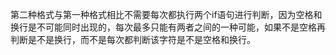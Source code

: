 第二种格式与第一种格式相比不需要每次都执行两个if语句进行判断，因为空格和换行是不可能同时出现的，每次最多只能有两者之间的一种可能，如果不是空格再判断是不是换行，而不是每次都判断该字符是不是空格和换行。